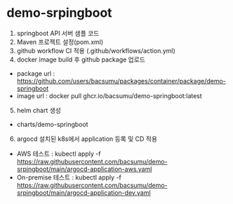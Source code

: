# demo-srpingboot

1. springboot API 서버 샘플 코드
2. Maven 프로젝트 설정(pom.xml)
3. github workflow CI 적용 (.github/workflows/action.yml)
4. docker image build 후 github package 업로드
 - package url : https://github.com/users/bacsumu/packages/container/package/demo-springboot
 - image url : docker pull ghcr.io/bacsumu/demo-springboot:latest
5. helm chart 생성
 - charts/demo-springboot
6. argocd 설치된 k8s에서 application 등록 및 CD 적용
 - AWS 테스트 : kubectl apply -f https://raw.githubusercontent.com/bacsumu/demo-srpingboot/main/argocd-application-aws.yaml
 - On-premise 테스트 : kubectl apply -f https://raw.githubusercontent.com/bacsumu/demo-srpingboot/main/argocd-application-dev.yaml
